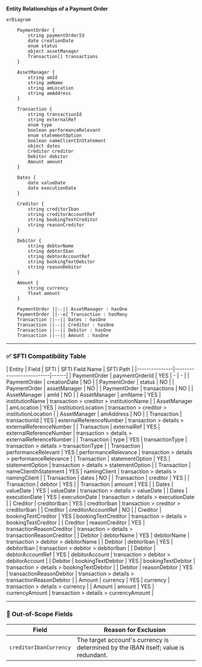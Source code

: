 **Entity Relationships of a Payment Order**

```mermaid
erDiagram

    PaymentOrder {
        string paymentOrderId
        date creationDate
        enum status
        object assetManager
        Transaction[] transactions
    }

    AssetManager {
        string amId
        string amName
        string amLocation
        string amAddress
    }

    Transaction {
        string transactionId
        string externalRef
        enum type
        boolean performanceRelevant
        enum statementOption
        boolean nameClientInStatement
        object dates
        Creditor creditor
        Debitor debitor
        Amount amount
    }

    Dates {
        date valueDate
        date executionDate
    }

    Creditor {
        string creditorIban
        string creditorAccountRef
        string bookingTextCreditor
        string reasonCreditor
    }

    Debitor {
        string debtorName
        string debtorIban
        string debtorAccountRef
        string bookingTextDebitor
        string reasonDebitor
    }

    Amount {
        string currency
        float amount
    }

    PaymentOrder ||--|| AssetManager : hasOne
    PaymentOrder ||--o{ Transaction : hasMany
    Transaction ||--|| Dates : hasOne
    Transaction ||--|| Creditor : hasOne
    Transaction ||--|| Debitor : hasOne
    Transaction ||--|| Amount : hasOne
```

---

### ✅ SFTI Compatibility Table

| Entity        | Field                   | SFTI | SFTI Field Name         | SFTI Path                                      |
|---------------|--------------------------|------|
| PaymentOrder  | paymentOrderId           | YES  | -                         | -  |
| PaymentOrder  | creationDate             | NO   |
| PaymentOrder  | status                   | NO   |
| PaymentOrder  | assetManager             | NO   |
| PaymentOrder  | transactions             | NO   |
| AssetManager  | amId                     | NO   |
| AssetManager  | amName                   | YES  | institutionName           | transaction > creditor > institutionName  |
| AssetManager  | amLocation               | YES  | institutionLocation       | transaction > creditor > institutionLocation  |
| AssetManager  | amAddress                | NO   |
| Transaction   | transactionId            | YES  | externalReferenceNumber   | transaction > details > externalReferenceNumber  |
| Transaction   | externalRef              | YES  | externalReferenceNumber   | transaction > details > externalReferenceNumber  |
| Transaction   | type                     | YES  | transactionType           | transaction > details > transactionType  |
| Transaction   | performanceRelevant      | YES  | performanceRelevance      | transaction > details > performanceRelevance  |
| Transaction   | statementOption          | YES  | statementOption           | transaction > details > statementOption  |
| Transaction   | nameClientInStatement    | YES  | namingClient              | transaction > details > namingClient  |
| Transaction   | dates                    | NO   |
| Transaction   | creditor                 | YES  |
| Transaction   | debitor                  | YES  |
| Transaction   | amount                   | YES  |
| Dates         | valueDate                | YES  | valueDate                 | transaction > details > valueDate  |
| Dates         | executionDate            | YES  | executionDate             | transaction > details > executionDate  |
| Creditor      | creditorIban             | YES  | creditorIban              | transaction > creditor > creditorIban  |
| Creditor      | creditorAccountRef       | NO   |
| Creditor      | bookingTextCreditor      | YES  | bookingTextCreditor       | transaction > details > bookingTextCreditor  |
| Creditor      | reasonCreditor           | YES  | transactionReasonCreditor | transaction > details > transactionReasonCreditor  |
| Debitor       | debtorName               | YES  | debitorName               | transaction > debitor > debitorName  |
| Debitor       | debtorIban               | YES  | debitorIban               | transaction > debitor > debitorIban  |
| Debitor       | debtorAccountRef         | YES  | debitorAccount            | transaction > debitor > debitorAccount  |
| Debitor       | bookingTextDebitor       | YES  | bookingTextDebitor        | transaction > details > bookingTextDebitor  |
| Debitor       | reasonDebitor            | YES  | transactionReasonDebitor  | transaction > details > transactionReasonDebitor  |
| Amount        | currency                 | YES  | currency                  | transaction > details > currency  |
| Amount        | amount                   | YES  | currencyAmount            | transaction > details > currencyAmount  |

---

### 🛑 Out-of-Scope Fields

| Field                  | Reason for Exclusion                                                                 |
|------------------------|--------------------------------------------------------------------------------------|
| `creditorIbanCurrency` | The target account's currency is determined by the IBAN itself; value is redundant.  |
